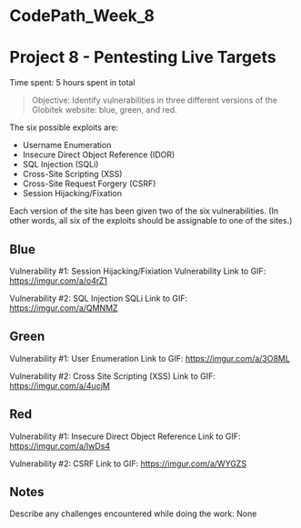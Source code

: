 # CodePath_Week_8
# Project 8 - Pentesting Live Targets

Time spent: 5 hours spent in total

> Objective: Identify vulnerabilities in three different versions of the Globitek website: blue, green, and red.

The six possible exploits are:
* Username Enumeration
* Insecure Direct Object Reference (IDOR)
* SQL Injection (SQLi)
* Cross-Site Scripting (XSS)
* Cross-Site Request Forgery (CSRF)
* Session Hijacking/Fixation

Each version of the site has been given two of the six vulnerabilities. (In other words, all six of the exploits should be assignable to one of the sites.)

## Blue

Vulnerability #1: Session Hijacking/Fixiation Vulnerability
Link to GIF: https://imgur.com/a/o4rZ1

Vulnerability #2: SQL Injection SQLi 
Link to GIF: https://imgur.com/a/QMNMZ


## Green

Vulnerability #1: User Enumeration 
Link to GIF: https://imgur.com/a/3O8ML

Vulnerability #2: Cross Site Scripting (XSS) 
Link to GIF: https://imgur.com/a/4ucjM

## Red

Vulnerability #1: Insecure Direct Object Reference
Link to GIF: https://imgur.com/a/IwDs4

Vulnerability #2: CSRF 
 Link to GIF: https://imgur.com/a/WYGZS

## Notes

Describe any challenges encountered while doing the work: None

